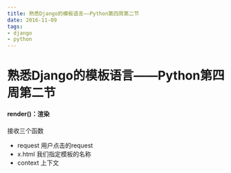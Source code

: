 ```yaml
---
title: 熟悉Django的模板语言——Python第四周第二节
date: 2016-11-09
tags: 
- django
- python
---
```




# 熟悉Django的模板语言——Python第四周第二节

#### render()：渲染

接收三个函数

- request 用户点击的request
- x.html 我们指定模板的名称
- context 上下文